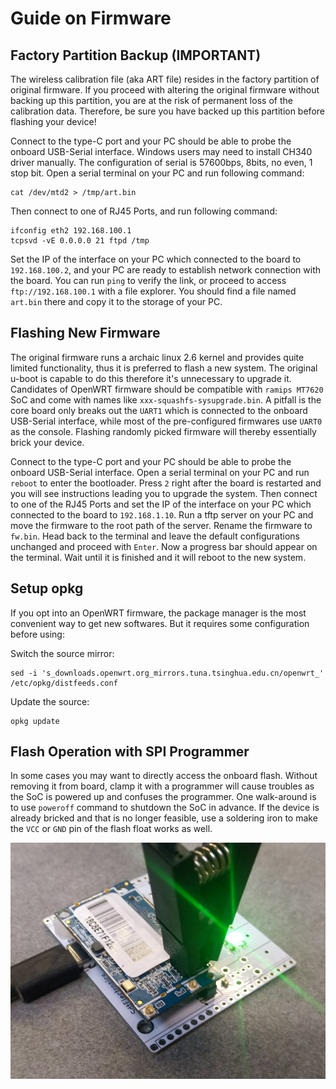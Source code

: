 # Guide on Firmware
## Factory Partition Backup (IMPORTANT)
The wireless calibration file (aka ART file) resides in the factory partition of original firmware. If you proceed with altering the original firmware without backing up this partition, you are at the risk of permanent loss of the calibration data. Therefore, be sure you have backed up this partition before flashing your device!


Connect to the type-C port and your PC should be able to probe the onboard USB-Serial interface. Windows users may need to install CH340 driver manually. The configuration of serial is 57600bps, 8bits, no even, 1 stop bit. Open a serial terminal on your PC and run following command:

```
cat /dev/mtd2 > /tmp/art.bin
```

Then connect to one of RJ45 Ports, and run following command:

```
ifconfig eth2 192.168.100.1
tcpsvd -vE 0.0.0.0 21 ftpd /tmp
```

Set the IP of the interface on your PC which connected to the board to `192.168.100.2`, and your PC are ready to establish network connection with the board. You can run `ping` to verify the link, or proceed to access `ftp://192.168.100.1` with a file explorer. You should find a file named `art.bin` there and copy it to the storage of your PC.

## Flashing New Firmware
The original firmware runs a archaic linux 2.6 kernel and provides quite limited functionality, thus it is preferred to flash a new system. The original u-boot is capable to do this therefore it's unnecessary to upgrade it. Candidates of OpenWRT firmware should be compatible with `ramips MT7620` SoC and come with names like `xxx-squashfs-sysupgrade.bin`. A pitfall is the core board only breaks out the `UART1` which is connected to the onboard USB-Serial interface, while most of the pre-configured firmwares use `UART0` as the console. Flashing randomly picked firmware will thereby essentially brick your device.


Connect to the type-C port and your PC should be able to probe the onboard USB-Serial interface. Open a serial terminal on your PC and run `reboot` to enter the bootloader. Press `2` right after the board is restarted and you will see instructions leading you to upgrade the system. Then connect to one of the RJ45 Ports and set the IP of the interface on your PC which connected to the board to `192.168.1.10`. Run a tftp server on your PC and move the firmware to the root path of the server. Rename the firmware to `fw.bin`. Head back to the terminal and leave the default configurations unchanged and proceed with `Enter`. Now a progress bar should appear on the terminal. Wait until it is finished and it will reboot to the new system.

## Setup opkg
If you opt into an OpenWRT firmware, the package manager is the most convenient way to get new softwares. But it requires some configuration before using:


Switch the source mirror:
```
sed -i 's_downloads.openwrt.org_mirrors.tuna.tsinghua.edu.cn/openwrt_' /etc/opkg/distfeeds.conf
```

Update the source:

```
opkg update
```

## Flash Operation with SPI Programmer
In some cases you may want to directly access the onboard flash. Without removing it from board, clamp it with a programmer will cause troubles as the SoC is powered up and confuses the programmer. One walk-around is to use `poweroff` command to shutdown the SoC in advance. If the device is already bricked and that is no longer feasible, use a soldering iron to make the `VCC` or `GND` pin of the flash float works as well.

![handy](../img/burn.jpg)